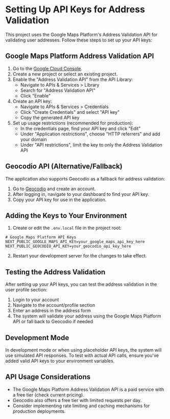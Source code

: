 # Setting Up API Keys for Address Validation

This project uses the Google Maps Platform's Address Validation API for validating user addresses. Follow these steps to set up your API keys:

## Google Maps Platform Address Validation API

1. Go to the [Google Cloud Console](https://console.cloud.google.com/).
2. Create a new project or select an existing project.
3. Enable the "Address Validation API" from the API Library:
   - Navigate to APIs & Services > Library
   - Search for "Address Validation API"
   - Click "Enable"
4. Create an API key:
   - Navigate to APIs & Services > Credentials
   - Click "Create Credentials" and select "API key"
   - Copy the generated API key
5. Set up usage restrictions (recommended for production):
   - In the credentials page, find your API key and click "Edit"
   - Under "Application restrictions", choose "HTTP referrers" and add your domain
   - Under "API restrictions", limit the key to only the Address Validation API

## Geocodio API (Alternative/Fallback)

The application also supports Geocodio as a fallback for address validation:

1. Go to [Geocodio](https://www.geocod.io/) and create an account.
2. After logging in, navigate to your dashboard to find your API key.
3. Copy your API key for use in the application.

## Adding the Keys to Your Environment

1. Create or edit the `.env.local` file in the project root:

```
# Google Maps Platform API Keys
NEXT_PUBLIC_GOOGLE_MAPS_API_KEY=your_google_maps_api_key_here
NEXT_PUBLIC_GEOCODIO_API_KEY=your_geocodio_api_key_here
```

2. Restart your development server for the changes to take effect.

## Testing the Address Validation

After setting up your API keys, you can test the address validation in the user profile section:

1. Login to your account
2. Navigate to the account/profile section
3. Enter an address in the address form
4. The system will validate your address using the Google Maps Platform API or fall back to Geocodio if needed

## Development Mode

In development mode or when using placeholder API keys, the system will use simulated API responses. To test with actual API calls, ensure you've added valid API keys to your environment variables.

## API Usage Considerations

- The Google Maps Platform Address Validation API is a paid service with a free tier (check current pricing).
- Geocodio also offers a free tier with limited requests per day.
- Consider implementing rate limiting and caching mechanisms for production deployments.